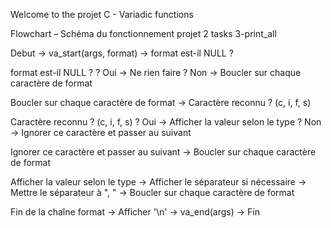 Welcome to the projet C - Variadic functions

Flowchart – Schéma du fonctionnement projet 2 tasks 3-print_all

Debut
-> va_start(args, format)
-> format est-il NULL ?

format est-il NULL ?
? Oui -> Ne rien faire
? Non -> Boucler sur chaque caractère de format

Boucler sur chaque caractère de format
-> Caractère reconnu ? (c, i, f, s)

Caractère reconnu ? (c, i, f, s)
? Oui -> Afficher la valeur selon le type
? Non -> Ignorer ce caractère et passer au suivant

Ignorer ce caractère et passer au suivant
-> Boucler sur chaque caractère de format

Afficher la valeur selon le type
-> Afficher le séparateur si nécessaire
-> Mettre le séparateur à ", "
-> Boucler sur chaque caractère de format

Fin de la chaîne format
-> Afficher '\n'
-> va_end(args)
-> Fin
